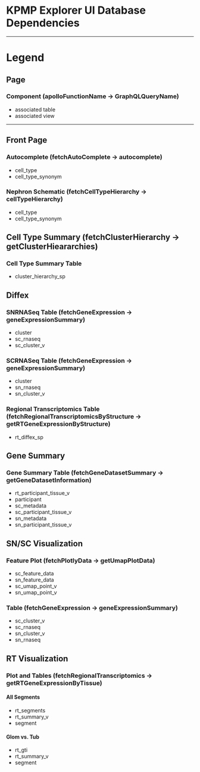 # KPMP Explorer UI Database Dependencies

---
# Legend
## Page
### Component (apolloFunctionName -> GraphQLQueryName)
 - associated table
 - associated view
---

## Front Page
### Autocomplete (fetchAutoComplete -> autocomplete) 
 - cell_type
 - cell_type_synonym
 
### Nephron Schematic (fetchCellTypeHierarchy -> cellTypeHierarchy) 
 - cell_type
 - cell_type_synonym
 
## Cell Type Summary (fetchClusterHierarchy -> getClusterHieararchies) 
### Cell Type Summary Table
 - cluster_hierarchy_sp
 
## Diffex
### SNRNASeq Table (fetchGeneExpression -> geneExpressionSummary) 
 - cluster
 - sc_rnaseq
 - sc_cluster_v

### SCRNASeq Table (fetchGeneExpression -> geneExpressionSummary) 
 - cluster
 - sn_rnaseq
 - sn_cluster_v
 
### Regional Transcriptomics Table (fetchRegionalTranscriptomicsByStructure -> getRTGeneExpressionByStructure) 
 - rt_diffex_sp
 
## Gene Summary
### Gene Summary Table (fetchGeneDatasetSummary -> getGeneDatasetInformation)
 - rt_participant_tissue_v
 - participant
 - sc_metadata
 - sc_participant_tissue_v
 - sn_metadata
 - sn_participant_tissue_v
 
## SN/SC Visualization
### Feature Plot (fetchPlotlyData -> getUmapPlotData)
 - sc_feature_data
 - sn_feature_data
 - sc_umap_point_v
 - sn_umap_point_v
 
### Table (fetchGeneExpression -> geneExpressionSummary)
 - sc_cluster_v
 - sc_rnaseq
 - sn_cluster_v
 - sn_rnaseq
 
## RT Visualization
### Plot and Tables (fetchRegionalTranscriptomics -> getRTGeneExpressionByTissue)
#### All Segments
 - rt_segments
 - rt_summary_v
 - segment
 
#### Glom vs. Tub
 - rt_gti
 - rt_summary_v
 - segment
